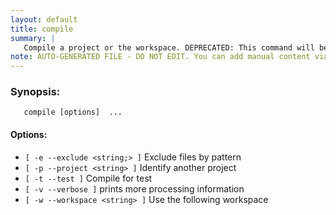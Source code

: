 ```yaml
---
layout: default
title: compile
summary: |
   Compile a project or the workspace. DEPRECATED: This command will be removed in bnd 8.0. Use 'bnd build' for compile and build.
note: AUTO-GENERATED FILE - DO NOT EDIT. You can add manual content via same filename in _ext sub-folder. 
---
```


### Synopsis: 
	   compile [options]  ...


#### Options: 
- `[ -e --exclude <string;> ]` Exclude files by pattern
- `[ -p --project <string> ]` Identify another project
- `[ -t --test ]` Compile for test
- `[ -v --verbose ]` prints more processing information
- `[ -w --workspace <string> ]` Use the following workspace

